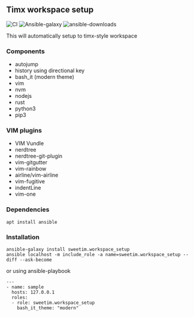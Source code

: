 ## Timx workspace setup
![CI](https://github.com/sweetim/workspace-setup/workflows/CI/badge.svg)
![Ansible-galaxy](https://img.shields.io/ansible/quality/48993)
![ansible-downloads](https://img.shields.io/ansible/role/d/48993?color=brightgreen&label=downloads)

This will automatically setup to timx-style workspace

### Components

- autojump
- history using directional key
- bash_it (modern theme)
- vim
- nvm
- nodejs
- rust
- python3
- pip3

### VIM plugins

- VIM Vundle
- nerdtree
- nerdtree-git-plugin
- vim-gitgutter
- vim-rainbow
- airline/vim-airline
- vim-fugitive
- indentLine
- vim-one

### Dependencies

```
apt install ansible
```

### Installation

```
ansible-galaxy install sweetim.workspace_setup
ansible localhost -m include_role -a name=sweetim.workspace_setup --diff --ask-become
```

or using ansible-playbook

```
---
- name: sample
  hosts: 127.0.0.1
  roles:
  - role: sweetim.workspace_setup
    bash_it_theme: "modern"

```
